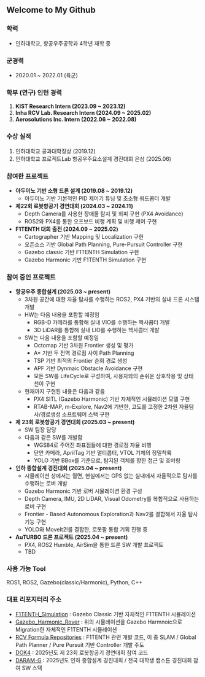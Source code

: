 ## Welcome to My Github

### 학력
- 인하대학교, 항공우주공학과 4학년 재학 중

### 군경력
- 2020.01 ~ 2022.01 (육군)

### 학부 (연구) 인턴 경력
1. **KIST Research Intern (2023.09 ~ 2023.12)**
2. **Inha RCV Lab. Research Intern (2024.09 ~ 2025.02)**
3. **Aerosolutions Inc. Intern (2022.06 ~ 2022.08)**

### 수상 실적
1. 인하대학교 공과대학장상 (2019.12)
2. 인하대학교 프로젝트Lab 항공우주요소설계 경진대회 은상 (2025.06)

### 참여한 프로젝트
- **아두이노 기반 소형 드론 설계 (2019.08 ~ 2019.12)**
  - 아두이노 기반 기본적인 PID 제어기 튜닝 및 초소형 쿼드콥터 개발
- **제22회 로봇항공기 경연대회 (2024.03 ~ 2024.11)**
  - Depth Camera를 사용한 장애물 탐지 및 회피 구현 (PX4 Avoidance)
  - ROS2와 PX4를 통한 오프보드 비행 계획 및 비행 제어 구현
- **F1TENTH 대회 출전 (2024.09 ~ 2025.02)**
  - Cartographer 기반 Mapping 및 Localization 구현
  - 오픈소스 기반 Global Path Planning, Pure-Pursuit Controller 구현
  - Gazebo classic 기반 F1TENTH Simulation 구현
  - Gazebo Harmonic 기반 F1TENTH Simulation 구현

### 참여 중인 프로젝트
- **항공우주 종합설계 (2025.03 ~ present)**
  - 3차원 공간에 대한 자율 탐사를 수행하는 ROS2, PX4 기반의 실내 드론 시스템 개발
  - HW는 다음 내용을 포함할 예정임
    - RGB-D 카메라를 통합해 실내 VIO를 수행하는 헥사콥터 개발
    - 3D LiDAR를 통합해 실내 LIO를 수행하는 헥사콥터 개발
  - SW는 다음 내용을 포함할 예정임
    - Octomap 기반 3차원 Frontier 생성 및 평가
    - A* 기반 두 전역 경로점 사이 Path Planning
    - TSP 기반 최적의 Frontier 순회 경로 생성
    - APF 기반 Dynmaic Obstacle Avoidance 구현
    - 모든 SW를 LifeCycle로 구성하여, 사용자와의 손쉬운 상호작용 및 상태 천이 구현
  - 현재까지 구현된 내용은 다음과 같음
    - PX4 SITL (Gazebo Harmonic) 기반 자체적인 시뮬레이션 모델 구현
    - RTAB-MAP, m-Explore, Nav2에 기반한, 고도를 고정한 2차원 자율탐사/경로생성 소프트웨어 스택 구현
- **제 23회 로봇항공기 경연대회 (2025.03 ~ present)**
  - SW 팀장 담당
  - 다음과 같은 SW를 개발함
    - WGS84로 주어진 좌표점들에 대한 경로점 자율 비행
    - 단안 카메라, AprilTag 기반 멀티콥터, VTOL 기체의 정밀착륙
    - YOLO 기반 BBox를 기준으로, 탐지된 객체를 향한 접근 및 호버링
- **인하 종합설계 경진대회 (2025.04 ~ present)**
  - 시뮬레이션 상에서는 월면, 현실에서는 GPS 없는 실내에서 자율적으로 탐사를 수행하는 로버 개발
  - Gazebo Harmonic 기반 로버 시뮬레이션 환경 구성
  - Depth Camera, IMU, 2D LiDAR, Visual Odometry를 복합적으로 사용하는 로버 구현
  - Frontier - Based Autonomous Exploration과 Nav2를 결합해서 자율 탐사 기능 구현
  - YOLO와 MoveIt2!를 결합한, 로봇팔 통합 기획 진행 중
- **AuTURBO 드론 프로젝트 (2025.04 ~ present)**
  - PX4, ROS2 Humble, AirSim을 통한 드론 SW 개발 프로젝트
  - TBD

### 사용 가능 Tool
ROS1, ROS2, Gazebo(classic/Harmonic), Python, C++

### 대표 리포지터리 주소
- [F1TENTH_Simulation](https://github.com/kimhoyun-robotair/F1TENTH_Simulation) : Gazebo Classic 기반 자체적인 F1TENTH 시뮬레이션
- [Gazebo_Harmonic_Rover](https://github.com/kimhoyun-robotair/Gazebo_Harmonic_Rover) : 위의 시뮬레이션을 Gazebo Harmnoic으로 Migration한 자체적인 F1TENTH 시뮬레이션
- [RCV Formula Repositories](https://github.com/orgs/rcv-formula/repositories) : F1TENTH 관련 개발 코드, 이 중 SLAM / Global Path Planner / Pure Pursuit 기반 Controller 개발 주도
- [DOK4](https://github.com/kimhoyun-robotair/DOK4) : 2025년도 제 23회 로봇항공기 경연대회 참여 코드
- [DARAM-G](https://github.com/kimhoyun-robotair/DARAM-G) : 2025년도 인하 종합설계 경진대회 / 전국 대학생 캡스톤 경진대회 참여 SW 스택
